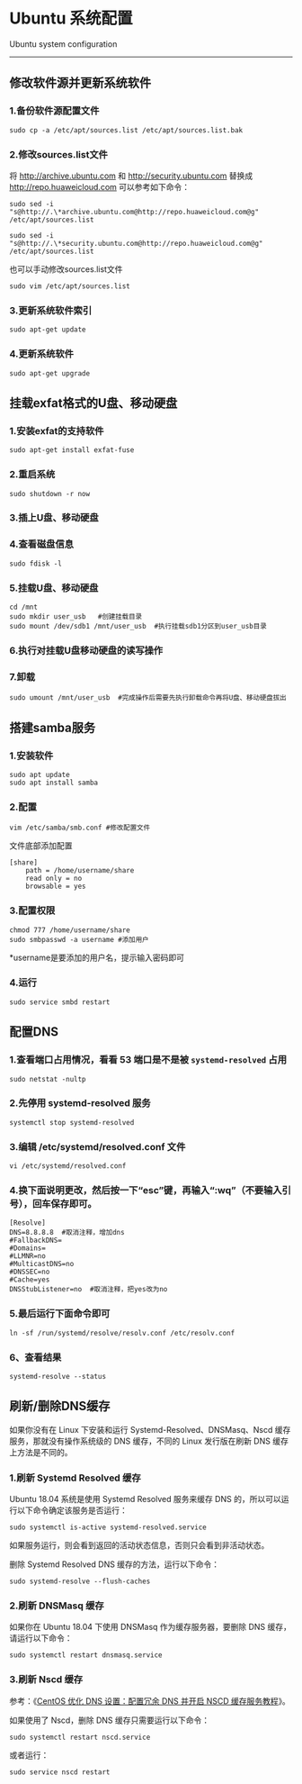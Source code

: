 # Ubuntu 系统配置
Ubuntu system configuration

------

## 修改软件源并更新系统软件

### 1.备份软件源配置文件

```shell
sudo cp -a /etc/apt/sources.list /etc/apt/sources.list.bak
```

### 2.修改sources.list文件

将 http://archive.ubuntu.com 和 http://security.ubuntu.com 替换成 http://repo.huaweicloud.com 可以参考如下命令：

```shell
sudo sed -i "s@http://.\*archive.ubuntu.com@http://repo.huaweicloud.com@g" /etc/apt/sources.list

sudo sed -i "s@http://.\*security.ubuntu.com@http://repo.huaweicloud.com@g" /etc/apt/sources.list
```

也可以手动修改sources.list文件

```shell
sudo vim /etc/apt/sources.list
```

### 3.更新系统软件索引

```shell
sudo apt-get update
```

### 4.更新系统软件

```shell
sudo apt-get upgrade
```

## 挂载exfat格式的U盘、移动硬盘

### 1.安装exfat的支持软件

```shell
sudo apt-get install exfat-fuse
```

### 2.重启系统

```shell
sudo shutdown -r now
```

### 3.插上U盘、移动硬盘

### 4.查看磁盘信息

```shell
sudo fdisk -l 
```

### 5.挂载U盘、移动硬盘

```shell
cd /mnt
sudo mkdir user_usb   #创建挂载目录
sudo mount /dev/sdb1 /mnt/user_usb  #执行挂载sdb1分区到user_usb目录
```

### 6.执行对挂载U盘移动硬盘的读写操作

### 7.卸载

```shell
sudo umount /mnt/user_usb  #完成操作后需要先执行卸载命令再将U盘、移动硬盘拔出
```

## 搭建samba服务

### 1.安装软件

```shell
sudo apt update
sudo apt install samba
```

### 2.配置

```shell
vim /etc/samba/smb.conf #修改配置文件
```

文件底部添加配置

```shell
[share]
    path = /home/username/share
    read only = no
    browsable = yes
```

### 3.配置权限

```shell
chmod 777 /home/username/share
sudo smbpasswd -a username #添加用户
```

\*username是要添加的用户名，提示输入密码即可

### 4.运行

```shell
sudo service smbd restart
```

## 配置DNS

### 1.查看端口占用情况，看看 53 端口是不是被 `systemd-resolved` 占用

```
sudo netstat -nultp
```

### 2.先停用 systemd-resolved 服务

```
systemctl stop systemd-resolved
```

### 3.编辑 /etc/systemd/resolved.conf 文件

```
vi /etc/systemd/resolved.conf
```

### 4.换下面说明更改，然后按一下“esc”键，再输入“:wq”（不要输入引号），回车保存即可。

```
[Resolve]
DNS=8.8.8.8  #取消注释，增加dns
#FallbackDNS=
#Domains=
#LLMNR=no
#MulticastDNS=no
#DNSSEC=no
#Cache=yes
DNSStubListener=no  #取消注释，把yes改为no
```

### 5.最后运行下面命令即可

```
ln -sf /run/systemd/resolve/resolv.conf /etc/resolv.conf
```

### 6、查看结果

```
systemd-resolve --status
```

## 刷新/删除DNS缓存

如果你没有在 Linux 下安装和运行 Systemd-Resolved、DNSMasq、Nscd 缓存服务，那就没有操作系统级的 DNS 缓存，不同的 Linux 发行版在刷新 DNS 缓存上方法是不同的。

### 1.刷新 Systemd Resolved 缓存

Ubuntu 18.04 系统是使用 Systemd Resolved 服务来缓存 DNS 的，所以可以运行以下命令确定该服务是否运行：

```
sudo systemctl is-active systemd-resolved.service
```

如果服务运行，则会看到返回的活动状态信息，否则只会看到非活动状态。

删除 Systemd Resolved DNS 缓存的方法，运行以下命令：

```
sudo systemd-resolve --flush-caches
```

### 2.刷新 DNSMasq 缓存

如果你在 Ubuntu 18.04 下使用 DNSMasq 作为缓存服务器，要删除 DNS 缓存，请运行以下命令：

```
sudo systemctl restart dnsmasq.service
```

### 3.刷新 Nscd 缓存

参考：《[CentOS 优化 DNS 设置：配置冗余 DNS 并开启 NSCD 缓存服务教程](https://oldtang.com/3317.html)》。

如果使用了 Nscd，删除 DNS 缓存只需要运行以下命令：

```
sudo systemctl restart nscd.service
```

或者运行：

```
sudo service nscd restart
```
